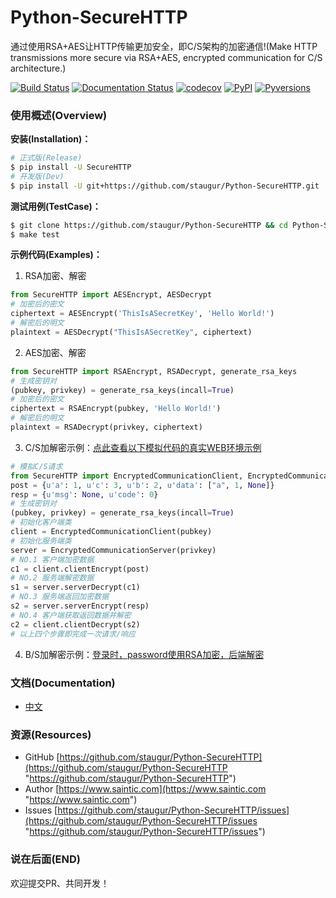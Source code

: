 # Python-SecureHTTP

通过使用RSA+AES让HTTP传输更加安全，即C/S架构的加密通信!(Make HTTP transmissions more secure via RSA+AES, encrypted communication for C/S architecture.)

[![Build Status](https://travis-ci.com/staugur/Python-SecureHTTP.svg?branch=master)](https://travis-ci.com/staugur/Python-SecureHTTP) [![Documentation Status](https://readthedocs.org/projects/python-securehttp/badge/?version=latest)](https://python-securehttp.readthedocs.io/zh_CN/latest/?badge=latest) [![codecov](https://codecov.io/gh/staugur/Python-SecureHTTP/branch/master/graph/badge.svg)](https://codecov.io/gh/staugur/Python-SecureHTTP) [![PyPI](https://img.shields.io/pypi/v/SecureHTTP.svg?style=popout)](https://pypi.org/project/SecureHTTP) [![Pyversions](https://img.shields.io/pypi/pyversions/SecureHTTP.svg
)](https://pypi.org/project/SecureHTTP)


### 使用概述(Overview)

**安装(Installation)：**

```bash
# 正式版(Release)
$ pip install -U SecureHTTP
# 开发版(Dev)
$ pip install -U git+https://github.com/staugur/Python-SecureHTTP.git
```

**测试用例(TestCase)：**

```bash
$ git clone https://github.com/staugur/Python-SecureHTTP && cd Python-SecureHTTP
$ make test
```

**示例代码(Examples)：**

1. RSA加密、解密
```python
from SecureHTTP import AESEncrypt, AESDecrypt
# 加密后的密文
ciphertext = AESEncrypt('ThisIsASecretKey', 'Hello World!')
# 解密后的明文
plaintext = AESDecrypt("ThisIsASecretKey", ciphertext)
```

2. AES加密、解密
```python
from SecureHTTP import RSAEncrypt, RSADecrypt, generate_rsa_keys
# 生成密钥对
(pubkey, privkey) = generate_rsa_keys(incall=True)
# 加密后的密文
ciphertext = RSAEncrypt(pubkey, 'Hello World!')
# 解密后的明文
plaintext = RSADecrypt(privkey, ciphertext)
```

3. C/S加解密示例：[点此查看以下模拟代码的真实WEB环境示例](https://github.com/staugur/Python-SecureHTTP/blob/master/examples/Demo/)
```python
# 模拟C/S请求
from SecureHTTP import EncryptedCommunicationClient, EncryptedCommunicationServer, generate_rsa_keys
post = {u'a': 1, u'c': 3, u'b': 2, u'data': ["a", 1, None]}
resp = {u'msg': None, u'code': 0}
# 生成密钥对
(pubkey, privkey) = generate_rsa_keys(incall=True)
# 初始化客户端类
client = EncryptedCommunicationClient(pubkey)
# 初始化服务端类
server = EncryptedCommunicationServer(privkey)
# NO.1 客户端加密数据
c1 = client.clientEncrypt(post)
# NO.2 服务端解密数据
s1 = server.serverDecrypt(c1)
# NO.3 服务端返回加密数据
s2 = server.serverEncrypt(resp)
# NO.4 客户端获取返回数据并解密
c2 = client.clientDecrypt(s2)
# 以上四个步骤即完成一次请求/响应
```

4. B/S加解密示例：[登录时，password使用RSA加密，后端解密](https://github.com/staugur/Python-SecureHTTP/tree/master/examples/BS-RSA)


### 文档(Documentation)

* [中文](https://python-securehttp.readthedocs.io/zh_CN/latest/)


### 资源(Resources)

* GitHub [https://github.com/staugur/Python-SecureHTTP](https://github.com/staugur/Python-SecureHTTP "https://github.com/staugur/Python-SecureHTTP")
* Author [https://www.saintic.com](https://www.saintic.com "https://www.saintic.com")
* Issues [https://github.com/staugur/Python-SecureHTTP/issues](https://github.com/staugur/Python-SecureHTTP/issues "https://github.com/staugur/Python-SecureHTTP/issues")


### 说在后面(END)

欢迎提交PR、共同开发！

